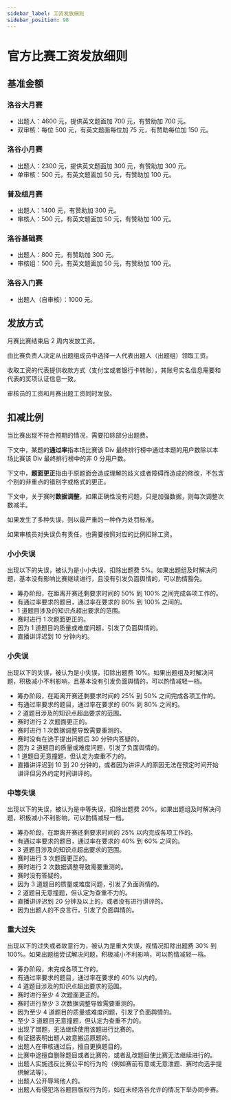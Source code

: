 ```yaml
---
sidebar_label: 工资发放细则
sidebar_position: 90
---
```


# 官方比赛工资发放细则

## 基准金额

### 洛谷大月赛

- 出题人：4600 元，提供英文题面加 700 元，有赞助加 700 元。
- 双审核：每位 500 元，有英文题面每位加 75 元，有赞助每位加 150 元。

### 洛谷小月赛

- 出题人：2300 元，提供英文题面加 300 元，有赞助加 300 元。
- 单审核：500 元，有英文题面加 50 元，有赞助加 100 元。

### 普及组月赛

- 出题人：1400 元，有赞助加 300 元。
- 审核人：500 元，有英文题面加 50 元，有赞助加 100 元。

### 洛谷基础赛

- 出题人：800 元，有赞助加 300 元。
- 审核组：500 元，有英文题面加 50 元，有赞助加 100 元。

### 洛谷入门赛

- 出题人（自审核）：1000 元。

## 发放方式

月赛比赛结束后 2 周内发放工资。

由比赛负责人决定从出题组成员中选择一人代表出题人（出题组）领取工资。

收取工资的代表提供收款方式（支付宝或者银行卡转账），其账号实名信息需要和代表的奖项认证信息一致。

审核员的工资和月赛出题工资同时发放。

## 扣减比例

当比赛出现不符合预期的情况，需要扣除部分出题费。

下文中，某题的**通过率**指本场比赛该 Div 最终排行榜中通过本题的用户数除以本场比赛该 Div 最终排行榜中的非 0 分用户数。

下文中，**题面更正**指由于原题面会造成理解的歧义或者障碍而造成的修改，不包含个别的非重点的错别字或格式的更正。

下文中，关于赛时**数据调整**，如果正确性没有问题，只是加强数据，则每次调整次数减半。

如果发生了多种失误，则以最严重的一种作为处罚标准。

如果审核员对失误负有责任，也需要按照对应的比例扣除工资。

### 小小失误

出现以下的失误，被认为是小小失误，扣除出题费 5%。如果出题组及时解决问题，基本没有影响比赛继续进行，且没有引发负面舆情的，可以酌情豁免。

- 筹办阶段，在距离开赛还剩要求时间的 50% 到 100% 之间完成各项工作的。
- 有通过率要求的题目，通过率在要求的 80% 到 100% 之间的。
- 1 道题目涉及的知识点超出要求的范围。
- 赛时进行 1 次题面更正的。
- 因为 1 道题目的质量或难度问题，引发了负面舆情的。
- 直播讲评迟到 10 分钟内的。

### 小失误

出现以下的失误，被认为是小失误，扣除出题费 10%。如果出题组及时解决问题，积极减小不利影响，且基本没有引发负面舆情的，可以酌情减轻一档。

- 筹办阶段，在距离开赛还剩要求时间的 25% 到 50% 之间完成各项工作的。
- 有通过率要求的题目，通过率在要求的 60% 到 80% 之间的。
- 2 道题目涉及的知识点超出要求的范围。
- 赛时进行 2 次题面更正的。
- 赛时进行 1 次数据调整导致需要重测的。
- 赛时没有在选手提出问题后 30 分钟内答疑的。
- 因为 2 道题目的质量或难度问题，引发了负面舆情的。
- 1 道题目无意撞题，但认定为查重不力的。
- 直播讲评迟到 10 到 20 分钟的，或者因为讲评人的原因无法在预定时间开始讲评但另外约定时间讲评的。

### 中等失误

出现以下的失误，被认为是中等失误，扣除出题费 20%。如果出题组及时解决问题，积极减小不利影响，可以酌情减轻一档。

- 筹办阶段，在距离开赛还剩要求时间的 25% 以内完成各项工作的。
- 有通过率要求的题目，通过率在要求的 40% 到 60% 之间的。
- 3 道题目涉及的知识点超出要求的范围。
- 赛时进行 3 次题面更正的。
- 赛时进行 2 次数据调整导致需要重测的。
- 赛时没有答疑的。
- 因为 3 道题目的质量或难度问题，引发了负面舆情的。
- 2 道题目无意撞题，但认定为查重不力的。
- 直播讲评迟到 20 分钟及以上的，或者没有进行讲评的。
- 因为出题人的不良言行，引发了负面舆情的。

### 重大过失

出现以下的过失或者故意行为，被认为是重大失误，视情况扣除出题费 30% 到 100%。如果出题组尝试解决问题，积极减小不利影响，可以酌情减轻一档。

- 筹办阶段，未完成各项工作的。
- 有通过率要求的题目，通过率在要求的 40% 以内的。
- 4 道题目涉及的知识点超出要求的范围。
- 赛时进行至少 4 次题面更正的。
- 赛时进行至少 3 次数据调整导致需要重测的。
- 因为至少 4 道题目的质量或难度问题，引发了负面舆情的。
- 至少 3 道题目无意撞题，但认定为查重不力的。
- 出现了错题，无法继续使用该题进行比赛的。
- 有证据表明出题人故意搬运原题的。
- 出题人在审核通过后，擅自更换题目的。
- 比赛中途擅自删除题目或者比赛的，或者乱改题目使比赛无法继续进行的。
- 出题人实施违反比赛公平的行为的（例如赛前有意或无意泄题、赛时向选手提供解法等）。
- 出题人公开辱骂他人的。
- 出题人有侵犯洛谷题目版权行为的，如在未经洛谷允许的情况下举办同步赛。
